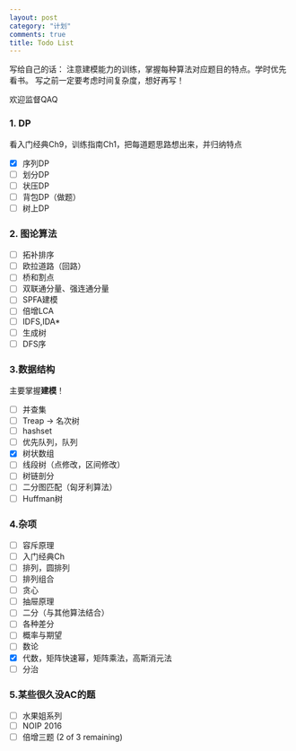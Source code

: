 ```yaml
---
layout: post
category: "计划"
comments: true
title: Todo List
---
```


写给自己的话：
注意建模能力的训练，掌握每种算法对应题目的特点。学时优先看书。
写之前一定要考虑时间复杂度，想好再写！

欢迎监督QAQ

<!--more-->

### 1. DP
看入门经典Ch9，训练指南Ch1，把每道题思路想出来，并归纳特点
-[x] 序列DP
-[ ] 划分DP
-[ ] 状压DP
-[ ] 背包DP（做题）
-[ ] 树上DP

### 2. 图论算法
-[ ] 拓补排序
-[ ] 欧拉道路（回路）
-[ ] 桥和割点
-[ ] 双联通分量、强连通分量
-[ ] SPFA建模
-[ ] 倍增LCA
-[ ] IDFS,IDA*
-[ ] 生成树
-[ ] DFS序

### 3.数据结构
主要掌握**建模**！
-[ ] 并查集
-[ ] Treap -> 名次树
-[ ] hashset
-[ ] 优先队列，队列
-[x] 树状数组
-[ ] 线段树（点修改，区间修改）
-[ ] 树链剖分
-[ ] 二分图匹配（匈牙利算法）
-[ ] Huffman树

### 4.杂项
-[ ] 容斥原理
-[ ] 入门经典Ch
-[ ] 排列，圆排列
-[ ] 排列组合
-[ ] 贪心
-[ ] 抽屉原理
-[ ] 二分（与其他算法结合）
-[ ] 各种差分
-[ ] 概率与期望
-[ ] 数论
-[x] 代数，矩阵快速幂，矩阵乘法，高斯消元法
-[ ] 分治

### 5.某些很久没AC的题
-[ ] 水果姐系列
-[ ] NOIP 2016
-[ ] 倍增三题 (2 of 3 remaining)
